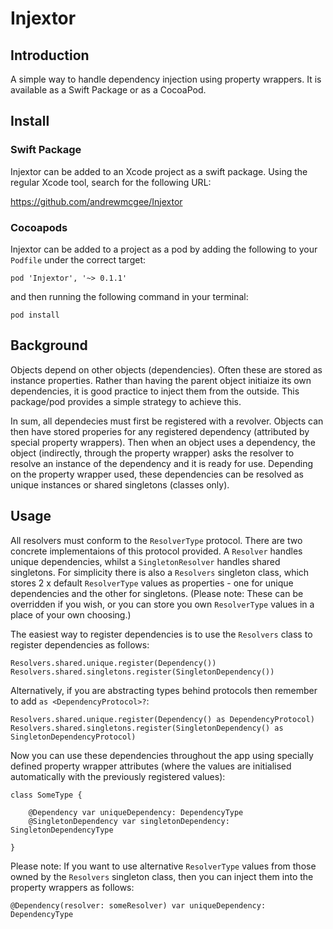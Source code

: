 # Injextor

## Introduction

A simple way to handle dependency injection using property wrappers. It is available as a Swift Package or as a CocoaPod.

## Install

### Swift Package

Injextor can be added to an Xcode project as a swift package. Using the regular Xcode tool, search for the following URL:

https://github.com/andrewmcgee/Injextor

### Cocoapods

Injextor can be added to a project as a pod by adding the following to your `Podfile` under the correct target:

```
pod 'Injextor', '~> 0.1.1'
```

and then running the following command in your terminal:

```
pod install
```

## Background

Objects depend on other objects (dependencies). Often these are stored as instance properties. Rather than having the parent object initiaize its own dependencies, it is good practice to inject them from the outside. This package/pod provides a simple strategy to achieve this.

In sum, all dependecies must first be registered with a revolver. Objects can then have stored properies for any registered dependency (attributed by special property wrappers). Then when an object uses a dependency, the object (indirectly, through the property wrapper) asks the resolver to resolve an instance of the dependency and it is ready for use. Depending on the property wrapper used, these dependencies can be resolved as unique instances or shared singletons (classes only).

## Usage

All resolvers must conform to the `ResolverType` protocol. There are two concrete implementaions of this protocol provided. A `Resolver` handles unique dependencies, whilst a `SingletonResolver` handles shared singletons.
For simplicity there is also a `Resolvers` singleton class, which stores 2 x default `ResolverType` values as properties - one for unique dependencies and the other for singletons. (Please note: These can be overridden if you wish, or you can store you own `ResolverType` values in a place of your own choosing.)

The easiest way to register dependencies is to use the `Resolvers` class to register dependencies as follows:

```
Resolvers.shared.unique.register(Dependency())
Resolvers.shared.singletons.register(SingletonDependency())
```

Alternatively, if you are abstracting types behind protocols then remember to add `as <DependencyProtocol>?`:

```
Resolvers.shared.unique.register(Dependency() as DependencyProtocol)
Resolvers.shared.singletons.register(SingletonDependency() as SingletonDependencyProtocol)
```

Now you can use these dependencies throughout the app using specially defined property wrapper attributes (where the values are initialised automatically with the previously registered values):

```
class SomeType {
    
    @Dependency var uniqueDependency: DependencyType
    @SingletonDependency var singletonDependency: SingletonDependencyType
    
}

```
Please note: If you want to use alternative `ResolverType` values from those owned by the `Resolvers` singleton class, then you can inject them into the property wrappers as follows:

```
@Dependency(resolver: someResolver) var uniqueDependency: DependencyType
```
